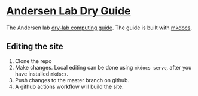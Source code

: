 # [Andersen Lab Dry Guide](http://andersenlab.org/dry-guide/)

The Andersen lab [dry-lab computing guide](http://andersenlab.org/dry-guide/). The guide is built with [mkdocs](http://www.mkdocs.org/).

## Editing the site

1. Clone the repo
1. Make changes. Local editing can be done using `mkdocs serve`, after you have installed `mkdocs`.
1. Push changes to the master branch on github.
1. A github actions workflow will build the site.